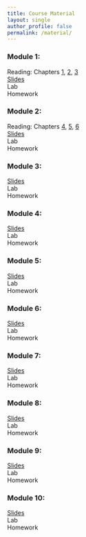 ```yaml
---
title: Course Material
layout: single
author_profile: false
permalink: /material/
---
```



### Module 1:
Reading: Chapters [1](https://umass-data-science.github.io/190fwebsite/textbook/01/what-is-data-science/), [2](https://umass-data-science.github.io/190fwebsite/textbook/02/causality-and-experiments/), [3](https://umass-data-science.github.io/190fwebsite/textbook/03/programming-in-python/)  
[Slides](https://github.com/umass-data-science/current-CS108/raw/master/modules/module%201/module%201.pptx)  
Lab  
Homework

### Module 2:
Reading: Chapters [4](https://umass-data-science.github.io/190fwebsite/textbook/04/data-types/), [5](https://umass-data-science.github.io/190fwebsite/textbook/05/sequences/), [6](https://umass-data-science.github.io/190fwebsite/textbook/06/tables/)  
[Slides](https://github.com/umass-data-science/current-CS108/raw/master/modules/module%202/module%202.pptx)  
Lab  
Homework

### Module 3:
[Slides](https://github.com/umass-data-science/current-CS108/raw/master/modules/module%203/module%203.pptx)  
Lab  
Homework

### Module 4:
[Slides](https://github.com/umass-data-science/current-CS108/raw/master/modules/module%204/module%204.pptx)  
Lab  
Homework

### Module 5:
[Slides](https://github.com/umass-data-science/current-CS108/raw/master/modules/module%205/module%205.pptx)  
Lab  
Homework

### Module 6:
[Slides](https://github.com/umass-data-science/current-CS108/raw/master/modules/module%206/module%206.pptx)  
Lab  
Homework

### Module 7:
[Slides](https://github.com/umass-data-science/current-CS108/raw/master/modules/module%207/module%207.pptx)  
Lab  
Homework

### Module 8:
[Slides](https://github.com/umass-data-science/current-CS108/raw/master/modules/module%208/module%208.pptx)  
Lab  
Homework

### Module 9:
[Slides](https://github.com/umass-data-science/current-CS108/raw/master/modules/module%209/module%209.pptx)  
Lab  
Homework

### Module 10:
[Slides](https://github.com/umass-data-science/current-CS108/raw/master/modules/module%2010/module%2010.pptx)  
Lab  
Homework




